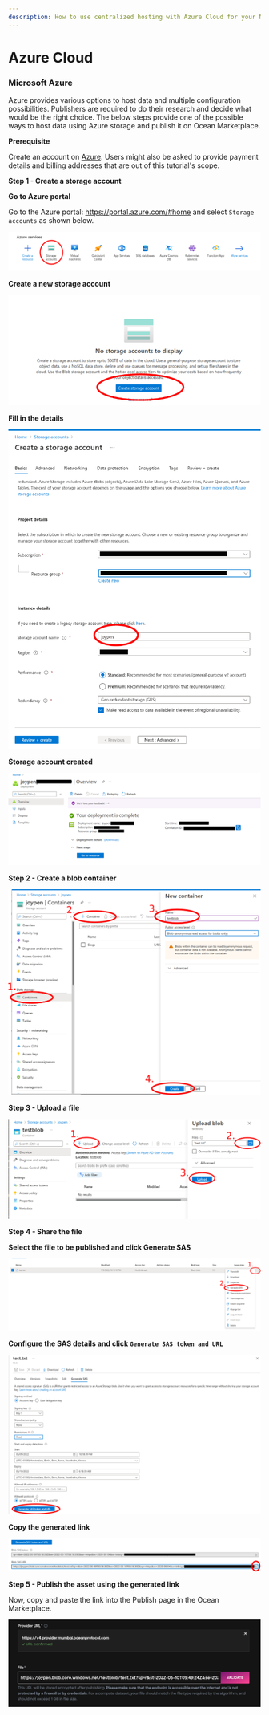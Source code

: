 ```yaml
---
description: How to use centralized hosting with Azure Cloud for your NFT assets
---
```


# Azure Cloud

### Microsoft Azure

Azure provides various options to host data and multiple configuration possibilities. Publishers are required to do their research and decide what would be the right choice. The below steps provide one of the possible ways to host data using Azure storage and publish it on Ocean Marketplace.

**Prerequisite**

Create an account on [Azure](https://azure.microsoft.com/en-us/). Users might also be asked to provide payment details and billing addresses that are out of this tutorial's scope.

**Step 1 - Create a storage account**

**Go to Azure portal**

Go to the Azure portal: https://portal.azure.com/#home and select `Storage accounts` as shown below.

![Select storage accounts](../../.gitbook/assets/azure1.png)

**Create a new storage account**

![Create a storage account](../../.gitbook/assets/azure2.png)

**Fill in the details**

![Add details](../../.gitbook/assets/azure3.png)

**Storage account created**

![Storage account created](../../.gitbook/assets/azure4.png)

**Step 2 - Create a blob container**

![Create a blob container](../../.gitbook/assets/azure5.png)

**Step 3 - Upload a file**

![Upload a file](../../.gitbook/assets/azure6.png)

**Step 4 - Share the file**

**Select the file to be published and click Generate SAS**

![Click generate SAS](../../.gitbook/assets/azure7.png)

**Configure the SAS details and click `Generate SAS token and URL`**

![Generate link to file](../../.gitbook/assets/azure8.png)

**Copy the generated link**

![Copy the link](../../.gitbook/assets/azure9.png)

**Step 5 - Publish the asset using the generated link**

Now, copy and paste the link into the Publish page in the Ocean Marketplace.

![Publish the file as an asset](../../.gitbook/assets/azure10.png)
